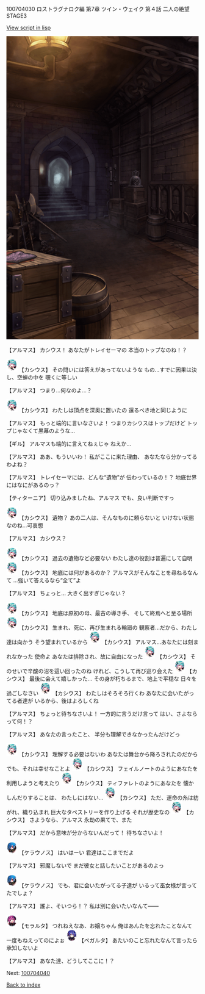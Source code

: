 100704030 ロストラグナロク編 第7章 ツイン・ウェイク 第４話 二人の絶望 STAGE3

[View script in lisp](../scripts/100704030.txt)

![beast_world_underground.png](../images/backgrounds/beast_world_underground.png)

【アルマス】
カシウス！
あなたがトレイセーマの
本当のトップなのね！？

<img src="../images/units/3303111.png" alt="3303111.png" height="34"/>
【カシウス】
その問いには答えがあってないような
もの…すでに因果は決し、空蝉の中を
覗くに等しい

【アルマス】
つまり…何なのよ…？

<img src="../images/units/3303111.png" alt="3303111.png" height="34"/>
【カシウス】
わたしは頂点を深奥に置いたの
還るべき地と同じように

【アルマス】
もっと端的に言いなさいよ！
つまりカシウスはトップだけど
トップじゃなくて黒幕のような…

【ギル】
アルマスも端的に言えてねぇじゃ
ねえか…

【アルマス】
ああ、もういいわ！
私がここに来た理由、
あなたなら分かってるわよね？

【アルマス】
トレイセーマには、どんな“遺物”が
伝わっているの！？
地底世界にはなにがあるのっ？

【ティターニア】
切り込みましたね、アルマス
でも、良い判断ですっ

<img src="../images/units/3303111.png" alt="3303111.png" height="34"/>
【カシウス】
遺物？
あの二人は、そんなものに頼らないと
いけない状態なのね…可哀想

【アルマス】
カシウス？

<img src="../images/units/3303111.png" alt="3303111.png" height="34"/>
【カシウス】
過去の遺物など必要ない
わたし達の役割は普遍にして自明

<img src="../images/units/3303111.png" alt="3303111.png" height="34"/>
【カシウス】
地底には何があるのか？
アルマスがそんなことを尋ねるなんて
…強いて答えるなら“全て”よ

【アルマス】
ちょっと…
大きく出すぎじゃない？

<img src="../images/units/3303111.png" alt="3303111.png" height="34"/>
【カシウス】
地底は原初の母、最古の導き手、
そして終焉へと至る場所

<img src="../images/units/3303111.png" alt="3303111.png" height="34"/>
【カシウス】
生まれ、死に、再び生まれる輪廻の
観察者…だから、わたし達は向かう
そう望まれているから

<img src="../images/units/3303111.png" alt="3303111.png" height="34"/>
【カシウス】
アルマス…あなたには刻まれなかった
使命よ
あなたは排除され、故に自由になった

<img src="../images/units/3303111.png" alt="3303111.png" height="34"/>
【カシウス】
そのせいで辛酸の沼を這い回ったのね
けれど、こうして再び巡り会えた

<img src="../images/units/3303111.png" alt="3303111.png" height="34"/>
【カシウス】
最後に会えて嬉しかった…
その身が朽ちるまで、地上で平穏な
日々を過ごしなさい

<img src="../images/units/3303111.png" alt="3303111.png" height="34"/>
【カシウス】
わたしはそろそろ行くわ
あなたに会いたがってる者達が
いるから、後はよろしくね

【アルマス】
ちょっと待ちなさいよ！
一方的に言うだけ言って
はい、さよならって何！？

【アルマス】
あなたの言ったこと、
半分も理解できなかったんだけどっ

<img src="../images/units/3303111.png" alt="3303111.png" height="34"/>
【カシウス】
理解する必要はないわ
あなたは舞台から降ろされたのだから
でも、それは幸せなことよ

<img src="../images/units/3303111.png" alt="3303111.png" height="34"/>
【カシウス】
フェイルノートのようにあなたを
利用しようと考えたり

<img src="../images/units/3303111.png" alt="3303111.png" height="34"/>
【カシウス】
ティファレトのようにあなたを
懐かしんだりすることは、
わたしにはない…

<img src="../images/units/3303111.png" alt="3303111.png" height="34"/>
【カシウス】
ただ、運命の糸は紡がれ、織り込まれ
巨大なタペストリーを作り上げる
それが歴史なの

<img src="../images/units/3303111.png" alt="3303111.png" height="34"/>
【カシウス】
さようなら、アルマス
永劫の果てで、また

【アルマス】
だから意味が分からないんだって！
待ちなさいよ！

<img src="../images/units/3500111.png" alt="3500111.png" height="34"/>
【ケラウノス】
はいはーい
君達はここまでだよ

【アルマス】
邪魔しないで
まだ彼女と話したいことがあるのよっ

<img src="../images/units/3500111.png" alt="3500111.png" height="34"/>
【ケラウノス】
でも、君に会いたがってる子達が
いるって巫女様が言ってたでしょ？

【アルマス】
誰よ、そいつら！？
私は別に会いたいなんて――

<img src="../images/units/3104011.png" alt="3104011.png" height="34"/>
【モラルタ】
つれねえなあ、お嬢ちゃん
俺はあんたを忘れたことなんて
一度もねえってのによぉ

<img src="../images/units/3104111.png" alt="3104111.png" height="34"/>
【ベガルタ】
あたいのこと忘れたなんて言ったら
承知しないよ

【アルマス】
あなた達、どうしてここに！？

Next: [100704040](100704040.md)

[Back to index](index.md)
